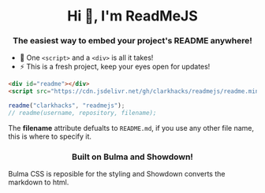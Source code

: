 <h1 align="center">Hi 👋, I'm ReadMeJS</h1>
<h3 align="center">The easiest way to embed your project's README anywhere!</h3>

- 📝 One `<script>` and a `<div>` is all it takes!
- ⚡ This is a fresh project, keep your eyes open for updates!

```html
<div id="readme"></div>
<script src="https://cdn.jsdelivr.net/gh/clarkhacks/readmejs/readme.min.js"></script>
```
```javascript
readme("clarkhacks", "readmejs");
// readme(username, repository, filename);
```
The __filename__ attribute defualts to `README.md`, if you use any other file name, this is where to specify it.
<h3 align="center">Built on Bulma and Showdown!</h3>
Bulma CSS is reposible for the styling and Showdown converts the markdown to html.
